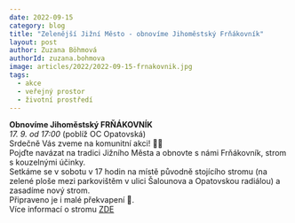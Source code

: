 ```yaml
---
date: 2022-09-15
category: blog
title: "Zelenější Jižní Město - obnovíme Jihoměstský Frňákovník"
layout: post
author: Zuzana Böhmová
authorId: zuzana.bohmova
image: articles/2022/2022-09-15-frnakovnik.jpg
tags: 
  - akce
  - veřejný prostor
  - životní prostředí
---
```

**Obnovíme Jihoměstský FRŇÁKOVNÍK**<br>
*17. 9. od 17:00* (poblíž OC Opatovská)<br>
Srdečně Vás zveme na komunitní akci! 🤝🏼<br>
Pojďte navázat na tradici Jižního Města a obnovte s námi Frňákovník, strom s kouzelnými účinky. <br>
Setkáme se v sobotu v 17 hodin na místě původně stojícího stromu (na zelené ploše mezi parkovištěm v ulici Šalounova a Opatovskou radiálou) a zasadíme nový strom.<br>
Připraveno je i malé překvapení 🎁.<br>
Více informací o stromu [ZDE](https://necyklopedie.org/wiki/Fr%C5%88%C3%A1kovn%C3%ADk_smrteln%C3%BD)

